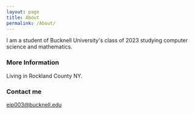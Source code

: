 ```yaml
---
layout: page
title: About
permalink: /About/
---
```


I am a student of Bucknell University's class of 2023 studying computer science and mathematics.

### More Information

Living in Rockland County NY.



### Contact me

[eip003@bucknell.edu](mailto:eip003@bucknell.edu)
